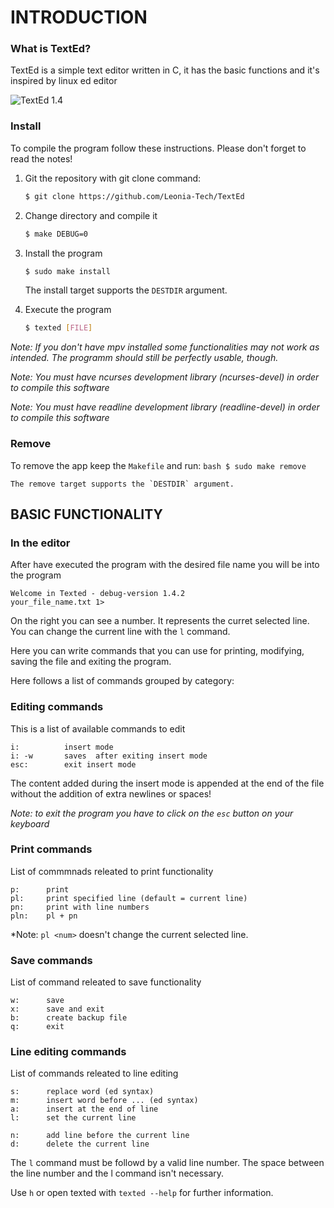 # INTRODUCTION
### What is TextEd? 
TextEd is a simple text editor written in C, it has the basic functions and it's inspired by linux ed editor   

![TextEd 1.4](https://i.ibb.co/KwFQMCT/New-Text-Ed.png)

### Install
To compile the program follow these instructions. Please don't forget to read the notes! 

 1. Git the repository with git clone command: 
    ```bash
    $ git clone https://github.com/Leonia-Tech/TextEd
    ```

2. Change directory and compile it
    ```bash
    $ make DEBUG=0
    ```

3. Install the program
    ```bash
    $ sudo make install
    ```

    The install target supports the `DESTDIR` argument.

3. Execute the program 
    ``` bash 
    $ texted [FILE] 
    ```
*Note: If you don't have mpv installed some functionalities may not work as intended. The programm should still be perfectly usable, though.*

*Note: You must have ncurses development library (ncurses-devel) in order to compile this software*

*Note: You must have readline development library (readline-devel) in order to compile this software*

### Remove
To remove the app keep the `Makefile` and run:
    ```bash
    $ sudo make remove
    ```

    The remove target supports the `DESTDIR` argument.

## BASIC FUNCTIONALITY

### In the editor 
After have executed the program with the desired file name you will be into the program 

```
Welcome in Texted - debug-version 1.4.2
your_file_name.txt 1> 
```

On the right you can see a number. It represents the curret selected line. You can change the current line with the `l` command.

Here you can write commands that you can use for printing, modifying, saving the file and exiting the program.

Here follows a list of commands  grouped by category: 

 
### Editing commands 
This is a list of available commands to edit


``` 
i:          insert mode
i: -w       saves  after exiting insert mode
esc:        exit insert mode 
```

The content added during the insert mode is appended at the end of the file without the addition of extra newlines or spaces!

*Note: to exit the program you have to click on the `esc` button on your keyboard*

### Print commands
List of commmnads releated to print functionality

```
p:		print
pl:		print specified line (default = current line)
pn:		print with line numbers 
pln:	pl + pn
```

*Note: `pl <num>` doesn't change the current selected line.

### Save commands
List of command releated to save functionality  
```
w:		save
x:		save and exit
b:		create backup file
q:		exit 
```

### Line editing commands
List of commands releated to line editing
```
s:		replace word (ed syntax)
m:		insert word before ... (ed syntax)
a:		insert at the end of line 
l:		set the current line

n:		add line before the current line 
d:		delete the current line
```

The `l` command must be followd by a valid line number. The space between the line number and the l command isn't necessary.

Use `h` or open texted with `texted --help` for further information.